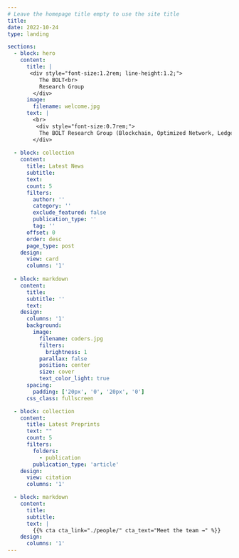 ```yaml
---
# Leave the homepage title empty to use the site title
title:
date: 2022-10-24
type: landing

sections:
  - block: hero
    content:
      title: |
       <div style="font-size:1.2rem; line-height:1.2;">
          The BOLT<br>
          Research Group
        </div>
      image:
        filename: welcome.jpg
      text: |
        <br>      
         <div style="font-size:0.7rem;">
          The BOLT Research Group (Blockchain, Optimized Network, Ledger, Trust) focuses on building secure, high-performance distributed systems, spanning cybersecurity, blockchain technology, computer networks, and algorithmic techniques. Our work includes cryptographic protocols, P2P networks, source integrity, and trust in distributed environments. The name BOLT also reflects our recent research on the Bitcoin Lightning Network, emphasizing fast, scalable, and secure payment channels. Recently, the group has been exploring advanced techniques such as Multi-Party Computation (MPC) and Zero-Knowledge Proofs (ZKPs), two critical pillars of the evolving Web3 landscape. By combining foundational networking technologies with blockchain-based trust mechanisms, the group aims to advance both theoretical and practical solutions for secure distributed systems.
        </div>
        
  - block: collection
    content:
      title: Latest News
      subtitle:
      text:
      count: 5
      filters:
        author: ''
        category: ''
        exclude_featured: false
        publication_type: ''
        tag: ''
      offset: 0
      order: desc
      page_type: post
    design:
      view: card
      columns: '1'
  
  - block: markdown
    content:
      title:
      subtitle: ''
      text:
    design:
      columns: '1'
      background:
        image: 
          filename: coders.jpg
          filters:
            brightness: 1
          parallax: false
          position: center
          size: cover
          text_color_light: true
      spacing:
        padding: ['20px', '0', '20px', '0']
      css_class: fullscreen

  - block: collection
    content:
      title: Latest Preprints
      text: ""
      count: 5
      filters:
        folders:
          - publication
        publication_type: 'article'
    design:
      view: citation
      columns: '1'

  - block: markdown
    content:
      title:
      subtitle:
      text: |
        {{% cta cta_link="./people/" cta_text="Meet the team →" %}}
    design:
      columns: '1'
---
```

